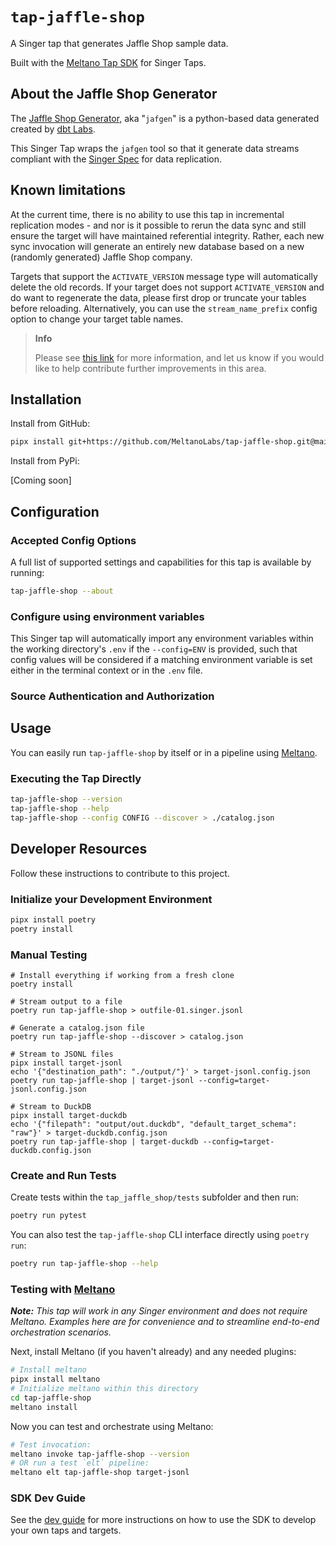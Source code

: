 # `tap-jaffle-shop`

A Singer tap that generates Jaffle Shop sample data.

Built with the [Meltano Tap SDK](https://sdk.meltano.com) for Singer Taps.

## About the Jaffle Shop Generator

The [Jaffle Shop Generator](https://github.com/dbt-labs/jaffle-shop-generator), aka "`jafgen`" is a python-based data generated created by [dbt Labs](https://www.getdbt.com).

This Singer Tap wraps the `jafgen` tool so that it generate data streams compliant with the [Singer Spec](https://hub.meltano.com/singer/spec/) for data replication.

## Known limitations

At the current time, there is no ability to use this tap in incremental replication modes - and nor is it possible to rerun the data sync and still ensure the target will have maintained referential integrity. Rather, each new sync invocation will generate an entirely new database based on a new (randomly generated) Jaffle Shop company.

Targets that support the `ACTIVATE_VERSION` message type will automatically delete the old records. If your target does not support `ACTIVATE_VERSION` and do want to regenerate the data, please first drop or truncate your tables before reloading. Alternatively, you can use the `stream_name_prefix` config option to change your target table names.

> **Info**
>
> Please see [this link](https://github.com/meltanolabs/tap-jaffle-shop/issues/1) for more information, and let us know if you would like to help contribute further improvements in this area.

## Installation

Install from GitHub:

```bash
pipx install git+https://github.com/MeltanoLabs/tap-jaffle-shop.git@main
```

Install from PyPi:

[Coming soon]

<!--
```bash
pipx install tap-jaffle-shop
```
-->

## Configuration

### Accepted Config Options

<!--
Developer TODO: Provide a list of config options accepted by the tap.

This section can be created by copy-pasting the CLI output from:

```
tap-jaffle-shop --about --format=markdown
```
-->

A full list of supported settings and capabilities for this
tap is available by running:

```bash
tap-jaffle-shop --about
```

### Configure using environment variables

This Singer tap will automatically import any environment variables within the working directory's
`.env` if the `--config=ENV` is provided, such that config values will be considered if a matching
environment variable is set either in the terminal context or in the `.env` file.

### Source Authentication and Authorization

<!--
Developer TODO: If your tap requires special access on the source system, or any special authentication requirements, provide those here.
-->

## Usage

You can easily run `tap-jaffle-shop` by itself or in a pipeline using [Meltano](https://meltano.com/).

### Executing the Tap Directly

```bash
tap-jaffle-shop --version
tap-jaffle-shop --help
tap-jaffle-shop --config CONFIG --discover > ./catalog.json
```

## Developer Resources

Follow these instructions to contribute to this project.

### Initialize your Development Environment

```bash
pipx install poetry
poetry install
```

### Manual Testing

```console
# Install everything if working from a fresh clone
poetry install

# Stream output to a file
poetry run tap-jaffle-shop > outfile-01.singer.jsonl

# Generate a catalog.json file
poetry run tap-jaffle-shop --discover > catalog.json

# Stream to JSONL files
pipx install target-jsonl
echo '{"destination_path": "./output/"}' > target-jsonl.config.json
poetry run tap-jaffle-shop | target-jsonl --config=target-jsonl.config.json

# Stream to DuckDB
pipx install target-duckdb
echo '{"filepath": "output/out.duckdb", "default_target_schema": "raw"}' > target-duckdb.config.json
poetry run tap-jaffle-shop | target-duckdb --config=target-duckdb.config.json
```

### Create and Run Tests

Create tests within the `tap_jaffle_shop/tests` subfolder and
then run:

```bash
poetry run pytest
```

You can also test the `tap-jaffle-shop` CLI interface directly using `poetry run`:

```bash
poetry run tap-jaffle-shop --help
```

### Testing with [Meltano](https://www.meltano.com)

_**Note:** This tap will work in any Singer environment and does not require Meltano.
Examples here are for convenience and to streamline end-to-end orchestration scenarios._

<!--
Developer TODO:
Your project comes with a custom `meltano.yml` project file already created. Open the `meltano.yml` and follow any "TODO" items listed in
the file.
-->

Next, install Meltano (if you haven't already) and any needed plugins:

```bash
# Install meltano
pipx install meltano
# Initialize meltano within this directory
cd tap-jaffle-shop
meltano install
```

Now you can test and orchestrate using Meltano:

```bash
# Test invocation:
meltano invoke tap-jaffle-shop --version
# OR run a test `elt` pipeline:
meltano elt tap-jaffle-shop target-jsonl
```

### SDK Dev Guide

See the [dev guide](https://sdk.meltano.com/en/latest/dev_guide.html) for more instructions on how to use the SDK to
develop your own taps and targets.
